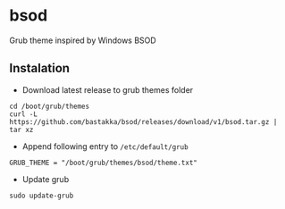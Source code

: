 # bsod
Grub theme inspired by Windows BSOD

## Instalation
- Download latest release to grub themes folder
```
cd /boot/grub/themes
curl -L https://github.com/bastakka/bsod/releases/download/v1/bsod.tar.gz | tar xz
```
- Append following entry to `/etc/default/grub`
```
GRUB_THEME = "/boot/grub/themes/bsod/theme.txt"
```
- Update grub
```
sudo update-grub
```
